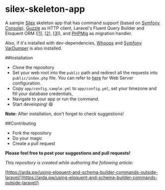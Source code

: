# silex-skeleton-app
A sample [Silex](http://silex.sensiolabs.org/) skeleton app that has command support (based on [Symfony Console](http://symfony.com/doc/current/components/console/introduction.html)), [Guzzle](https://github.com/guzzle/guzzle) as HTTP client, Laravel's Fluent Query Builder and Eloquent ORM ([[1](https://github.com/illuminate/database)], [[2](http://laravel.com/docs/5.1/queries)], [[3](http://laravel.com/docs/5.1/eloquent)]), and [PHPMig](https://github.com/davedevelopment/phpmig) as migration handler.

Also, if it's installed with dev-dependencies, [Whoops](http://filp.github.io/whoops/) and [Symfony VarDumper](http://symfony.com/doc/current/components/var_dumper/introduction.html) is also installed.

##Installation
* Clone the repository
* Set your web root into the `public` path and redirect all the requests into `public/index.php` file. You can refer to [here](http://silex.sensiolabs.org/doc/web_servers.html) for Web Server configuration.
* Copy `app/config.sample.yml` to `app/config.yml`, set your timezone and fill your database credentials,
* Navigate to your app or run the command.
* Start developing! :smile:

**Note:** After installation, don't forget to check suggestions!


##Contributing

* Fork the repository 
* Do your magic
* Create a pull request

**Please feel free to post your suggestions and pull requests!**


*This repository is created while authoring the following article:*

[https://arda.pw/using-eloquent-and-schema-builder-commands-outside-laravel/](https://arda.pw/using-eloquent-and-schema-builder-commands-outside-laravel/)


